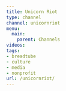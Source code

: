 ```yaml
---
title: Unicorn Riot
type: channel
channel: unicornriot
menu:
  main:
    parent: Channels
videos:
tags:
- breadtube
- culture
- media
- nonprofit
url: /unicornriot/
---
```

